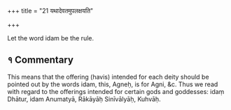 +++
title = "21 यथादेवतमुपलक्षयति"

+++

Let the word idam be the rule.

## १ Commentary

This means that the offering (havis) intended for each deity should be pointed out by the words idam, this, Agneḥ, is for Agni, &c. Thus we read with regard to the offerings intended for certain gods and goddesses: idaṃ Dhātur, idam Anumatyā, Rākāyāḥ Sinīvālyāḥ, Kuhvāḥ.
